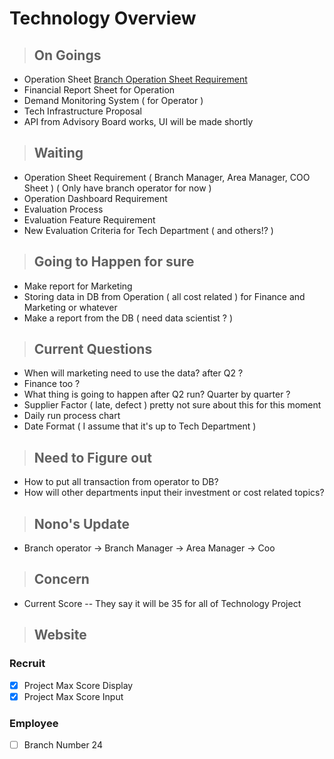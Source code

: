 # Technology Overview

> ## On Goings

- Operation Sheet [Branch Operation Sheet Requirement](https://docs.google.com/document/d/1lSovFspmEAce3sJZb8Hy_a_efFmiLYOCWUaFuq9giRs/edit)
- Financial Report Sheet for Operation
- Demand Monitoring System ( for Operator )
- Tech Infrastructure Proposal
- API from Advisory Board works, UI will be made shortly

> ## Waiting

- Operation Sheet Requirement ( Branch Manager, Area Manager, COO Sheet ) ( Only have branch operator for now )
- Operation Dashboard Requirement
- Evaluation Process
- Evaluation Feature Requirement
- New Evaluation Criteria for Tech Department ( and others!? )

> ## Going to Happen for sure

- Make report for Marketing
- Storing data in DB from Operation
  ( all cost related ) for Finance and Marketing or whatever
- Make a report from the DB ( need data scientist ? )

> ## Current Questions

- When will marketing need to use the data? after Q2 ?
- Finance too ?
- What thing is going to happen after Q2 run? Quarter by quarter ?
- Supplier Factor ( late, defect ) pretty not sure about this for this moment
- Daily run process chart
- Date Format ( I assume that it's up to Tech Department )

> ## Need to Figure out

- How to put all transaction from operator to DB?
- How will other departments input their investment or cost related topics?

> ## Nono's Update

- Branch operator -> Branch Manager -> Area Manager -> Coo

> ## Concern

- Current Score -- They say it will be 35 for all of Technology Project

> ## Website

### Recruit

- [x] Project Max Score Display
- [x] Project Max Score Input

### Employee

- [ ] Branch Number 24
